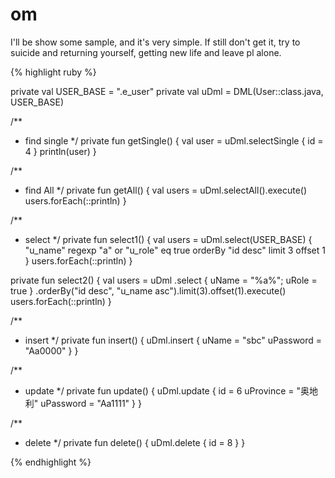 # om

I'll be show some sample, and it's very simple. If still don't get it, try to suicide and returning yourself, getting new life and leave pl alone.

{% highlight ruby %}

private val USER_BASE = ".e_user"
private val uDml = DML(User::class.java, USER_BASE)

/**
 * find single
 */
private fun getSingle() {
	val user = uDml.selectSingle {
		id = 4
	}
	println(user)
}

/**
 * find All
 */
private fun getAll() {
	val users = uDml.selectAll().execute()
	users.forEach(::println)
}

/**
 * select
 */
private fun select1() {
	val users = uDml.select(USER_BASE) {
		"u_name" regexp "a" or "u_role" eq true orderBy "id desc" limit 3 offset 1
	}
	users.forEach(::println)
}

private fun select2() {
	val users = uDml
			.select { uName = "%a%"; uRole = true }
			.orderBy("id desc", "u_name asc").limit(3).offset(1).execute()
	users.forEach(::println)
}

/**
 * insert
 */
private fun insert() {
	uDml.insert {
		uName = "sbc"
		uPassword = "Aa0000"
	}
}

/**
 * update
 */
private fun update() {
	uDml.update {
		id = 6
		uProvince = "奥地利"
		uPassword = "Aa1111"
	}
}

/**
 * delete
 */
private fun delete() {
	uDml.delete {
		id = 8
	}
}

{% endhighlight %}
